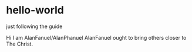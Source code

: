 # hello-world
just following the guide

Hi I am AlanFanuel/AlanPhanuel
AlanFanuel ought to bring others closer to The Christ.
